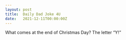 ```yaml
---
layout: post
title:  Daily Dad Joke 4U
date:   2021-12-11T00:00:00Z
---
```

What comes at the end of Christmas Day? The letter “Y!”
